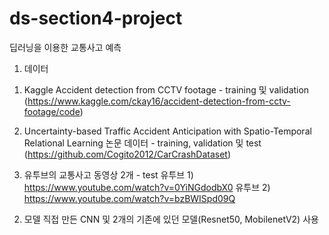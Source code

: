 # ds-section4-project

딥러닝을 이용한 교통사고 예측

1. 데이터

1) Kaggle Accident detection from CCTV footage - training 및 validation
(https://www.kaggle.com/ckay16/accident-detection-from-cctv-footage/code)

2) Uncertainty-based Traffic Accident Anticipation with Spatio-Temporal Relational Learning 논문 데이터 - training, validation 및 test
(https://github.com/Cogito2012/CarCrashDataset)

3) 유투브의 교통사고 동영상 2개 - test
유투브 1) https://www.youtube.com/watch?v=0YiNGdodbX0
유투브 2) https://www.youtube.com/watch?v=bzBWISpd09Q

2. 모델
직접 만든 CNN 및 2개의 기존에 있던 모델(Resnet50, MobilenetV2) 사용
